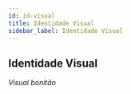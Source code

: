 ```yaml
---
id: id-visual
title: Identidade Visual
sidebar_label: Identidade Visual
---
```


## Identidade Visual

*Visual bonitão*